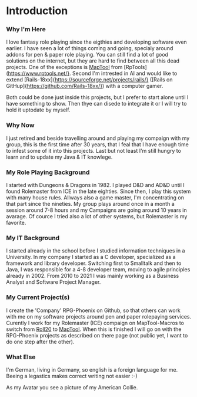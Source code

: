 # Introduction

### Why I'm Here
I love fantasy role playing since the eigthies and developing software even earlier. I have seen a lot of things coming and going, specialy around addons for pen & paper role playing. You can still find a lot of good solutions on the internet, but they are hard to find between all this dead projects. One of the exceptions is [MapTool](https://www.rptools.net/toolbox/maptool/) from [RpTools](https://www.rptools.net/}.
Second I'm intrested in AI and would like to extend [Rails-18xx]{https://sourceforge.net/projects/rails/} ([Rails on GitHup]{https://github.com/Rails-18xx/}) with a computer gamer.

Both could be done just inside this projects, but I prefer to start alone until I have something to show. Then thye can disede to integrate it or I will try to hold it uptodate by myself.


### Why Now
I just retired and beside travelling around and playing my compaign with my group, this is the first time after 30 years, that I feal that I have enough time to infest some of it into this projects. Last but not least I'm still hungry to learn and to update my Java & IT knowlege. 

### My Role Playing Background
I started with Dungeons & Dragons in 1982. I played D&D and AD&D until I found Rolemaster from ICE in the late eighties. Since then, I play this system with many house rules. Allways also a game master, I'm concentrating on that part since the nineties. My group plays around once in a month a session around 7-8 hours and my Campaigns are going around 10 years in avarage. Of cource I tried also a lot of other systems, but Rolemaster is my favorite.

### My IT Background
I started already in the school before I studied information techniques in a University. In my company I started as a C developer, specialized as a framework and library developer.
Switching first to Smalltalk and then to Java, I was responsible for a 4-8 developer team, moving to agile principles already in 2002. From 2010 to 2021 I was mainly working as a Business Analyst and Software Project Manager. 

### My Current Project(s)
I create the 'Company' RPG-Phoenix on Github, so that others can work with me on my software projects around pen and paper rolepaying services.
Curently I work for my Rolemaster (ICE) compaign on MapTool-Macros to switch from [Roll20](https://app.roll20.net) to [MapTool](https://www.rptools.net/toolbox/maptool/). When this is finished I will go on with the RPG-Phoenix projects as described on there page (not public yet, I want to do one step after the other).

### What Else
I'm German, living in Germany, so english is a foreign language for me. Beeing a legastics makes correct writing not easier :-)

As my Avatar you see a picture of my American Collie.

<!--
**Snarfbur/Snarfbur** is a ✨ _special_ ✨ repository because its `README.md` (this file) appears on your GitHub profile.

Here are some ideas to get you started:

- 🔭 I’m currently working on ...
- 🌱 I’m currently learning ...
- 👯 I’m looking to collaborate on ...
- 🤔 I’m looking for help with ...
- 💬 Ask me about ...
- 📫 How to reach me: ...
- 😄 Pronouns: ...
- ⚡ Fun fact: ...
-->
